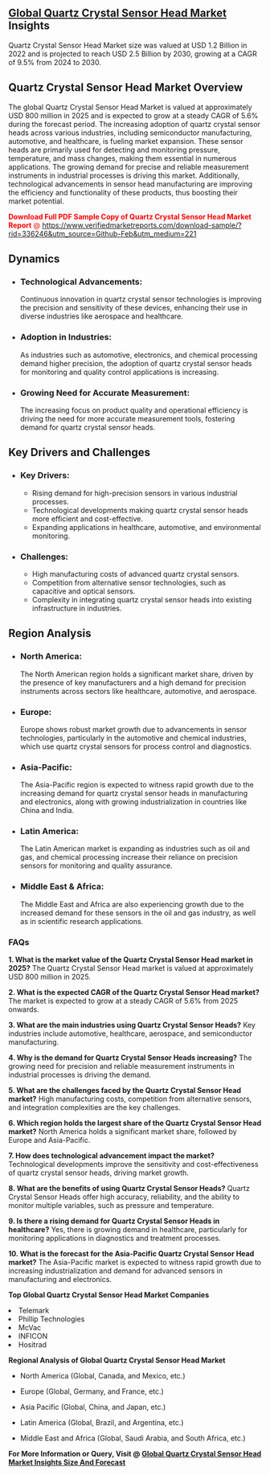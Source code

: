 <h2><a href="https://www.verifiedmarketreports.com/download-sample/?rid=336246&amp;utm_source=Github&amp;utm_medium=221" target="_blank">Global Quartz Crystal Sensor Head Market</a> Insights</h2><p>Quartz Crystal Sensor Head Market size was valued at USD 1.2 Billion in 2022 and is projected to reach USD 2.5 Billion by 2030, growing at a CAGR of 9.5% from 2024 to 2030.</p><p> <h2>Quartz Crystal Sensor Head Market Overview</h2> <p>The global Quartz Crystal Sensor Head Market is valued at approximately USD 800 million in 2025 and is expected to grow at a steady CAGR of 5.6% during the forecast period. The increasing adoption of quartz crystal sensor heads across various industries, including semiconductor manufacturing, automotive, and healthcare, is fueling market expansion. These sensor heads are primarily used for detecting and monitoring pressure, temperature, and mass changes, making them essential in numerous applications. The growing demand for precise and reliable measurement instruments in industrial processes is driving this market. Additionally, technological advancements in sensor head manufacturing are improving the efficiency and functionality of these products, thus boosting their market potential. <p><p><span class=""><span style="color: #ff0000;"><strong>Download Full PDF Sample Copy of Quartz Crystal Sensor Head Market Report</strong> @ </span><a href="https://www.verifiedmarketreports.com/download-sample/?rid=336246&amp;utm_source=Github-Feb&amp;utm_medium=221" target="_blank">https://www.verifiedmarketreports.com/download-sample/?rid=336246&amp;utm_source=Github-Feb&amp;utm_medium=221</a></span></p></p> <h2>Dynamics</h2> <ul> <li><h3>Technological Advancements:</h3> Continuous innovation in quartz crystal sensor technologies is improving the precision and sensitivity of these devices, enhancing their use in diverse industries like aerospace and healthcare.</li> <li><h3>Adoption in Industries:</h3> As industries such as automotive, electronics, and chemical processing demand higher precision, the adoption of quartz crystal sensor heads for monitoring and quality control applications is increasing.</li> <li><h3>Growing Need for Accurate Measurement:</h3> The increasing focus on product quality and operational efficiency is driving the need for more accurate measurement tools, fostering demand for quartz crystal sensor heads.</li> </ul> <h2>Key Drivers and Challenges</h2> <ul> <li><h3>Key Drivers:</h3> <ul> <li>Rising demand for high-precision sensors in various industrial processes.</li> <li>Technological developments making quartz crystal sensor heads more efficient and cost-effective.</li> <li>Expanding applications in healthcare, automotive, and environmental monitoring.</li> </ul> </li> <li><h3>Challenges:</h3> <ul> <li>High manufacturing costs of advanced quartz crystal sensors.</li> <li>Competition from alternative sensor technologies, such as capacitive and optical sensors.</li> <li>Complexity in integrating quartz crystal sensor heads into existing infrastructure in industries.</li> </ul> </li> </ul> <h2>Region Analysis</h2> <ul> <li><h3>North America:</h3> The North American region holds a significant market share, driven by the presence of key manufacturers and a high demand for precision instruments across sectors like healthcare, automotive, and aerospace.</li> <li><h3>Europe:</h3> Europe shows robust market growth due to advancements in sensor technologies, particularly in the automotive and chemical industries, which use quartz crystal sensors for process control and diagnostics.</li> <li><h3>Asia-Pacific:</h3> The Asia-Pacific region is expected to witness rapid growth due to the increasing demand for quartz crystal sensor heads in manufacturing and electronics, along with growing industrialization in countries like China and India.</li> <li><h3>Latin America:</h3> The Latin American market is expanding as industries such as oil and gas, and chemical processing increase their reliance on precision sensors for monitoring and quality assurance.</li> <li><h3>Middle East & Africa:</h3> The Middle East and Africa are also experiencing growth due to the increased demand for these sensors in the oil and gas industry, as well as in scientific research applications.</li> </ul> <h3>FAQs</h3> <p><strong>1. What is the market value of the Quartz Crystal Sensor Head market in 2025?</strong> The Quartz Crystal Sensor Head market is valued at approximately USD 800 million in 2025.</p> <p><strong>2. What is the expected CAGR of the Quartz Crystal Sensor Head market?</strong> The market is expected to grow at a steady CAGR of 5.6% from 2025 onwards.</p> <p><strong>3. What are the main industries using Quartz Crystal Sensor Heads?</strong> Key industries include automotive, healthcare, aerospace, and semiconductor manufacturing.</p> <p><strong>4. Why is the demand for Quartz Crystal Sensor Heads increasing?</strong> The growing need for precision and reliable measurement instruments in industrial processes is driving the demand.</p> <p><strong>5. What are the challenges faced by the Quartz Crystal Sensor Head market?</strong> High manufacturing costs, competition from alternative sensors, and integration complexities are the key challenges.</p> <p><strong>6. Which region holds the largest share of the Quartz Crystal Sensor Head market?</strong> North America holds a significant market share, followed by Europe and Asia-Pacific.</p> <p><strong>7. How does technological advancement impact the market?</strong> Technological developments improve the sensitivity and cost-effectiveness of quartz crystal sensor heads, driving market growth.</p> <p><strong>8. What are the benefits of using Quartz Crystal Sensor Heads?</strong> Quartz Crystal Sensor Heads offer high accuracy, reliability, and the ability to monitor multiple variables, such as pressure and temperature.</p> <p><strong>9. Is there a rising demand for Quartz Crystal Sensor Heads in healthcare?</strong> Yes, there is growing demand in healthcare, particularly for monitoring applications in diagnostics and treatment processes.</p> <p><strong>10. What is the forecast for the Asia-Pacific Quartz Crystal Sensor Head market?</strong> The Asia-Pacific market is expected to witness rapid growth due to increasing industrialization and demand for advanced sensors in manufacturing and electronics.</p> </p><p><strong>Top Global Quartz Crystal Sensor Head Market Companies</strong></p><div data-test-id=""><p><li>Telemark</li><li> Phillip Technologies</li><li> McVac</li><li> INFICON</li><li> Hositrad</li></p><div><strong>Regional Analysis of&nbsp;Global Quartz Crystal Sensor Head Market</strong></div><ul><li dir="ltr"><p dir="ltr">North America&nbsp;(Global, Canada, and Mexico, etc.)</p></li><li dir="ltr"><p dir="ltr">Europe (Global, Germany, and France, etc.)</p></li><li dir="ltr"><p dir="ltr">Asia Pacific&nbsp;(Global, China, and Japan, etc.)</p></li><li dir="ltr"><p dir="ltr">Latin America&nbsp;(Global, Brazil, and Argentina, etc.)</p></li><li dir="ltr">Middle East and Africa&nbsp;(Global, Saudi Arabia, and South Africa, etc.)</li></ul><p><strong>For More Information or Query, Visit @&nbsp;</strong><strong><a href="https://www.verifiedmarketreports.com/product/quartz-crystal-sensor-head-market/?utm_source=Github&amp;utm_medium=221" target="_blank">Global Quartz Crystal Sensor Head Market Insights Size And Forecast</a></strong></p></div>
